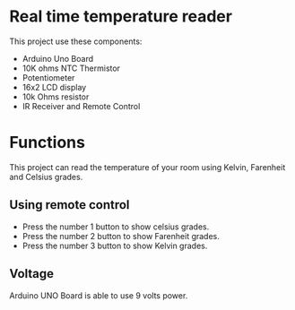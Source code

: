 # Real time temperature reader

This project use  these components:

- Arduino Uno Board
-  10K ohms NTC Thermistor
- Potentiometer
- 16x2 LCD   display
- 10k Ohms resistor
- IR Receiver and Remote Control

# Functions

This project can read the temperature of your room using Kelvin, Farenheit and Celsius grades.

## Using remote control

- Press the number 1 button to show celsius grades.
- Press the number 2 button to show Farenheit grades.
- Press the number 3 button to show Kelvin grades.

## Voltage

Arduino UNO Board is able to use 9 volts power.


